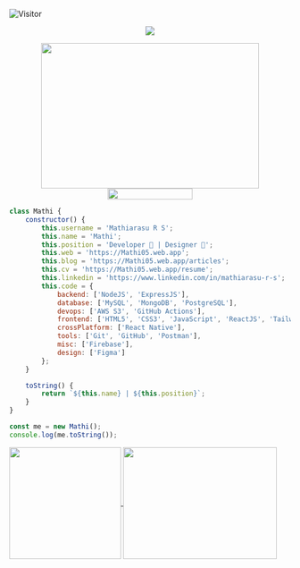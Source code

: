 
![Visitor](https://komarev.com/ghpvc/?username=Mathiarasu05&color=blue)

<!--💬GREETINGSTITLE / 🌐WEBSITE: https://github.com/denvercoder1/readme-typing-svg -->
<p align="center">
<img src="https://readme-typing-svg.herokuapp.com?font=Orbitron&size=40&color=%2324A500&height=67&duration=3000&center=true&lines=%F0%9F%85%B6%F0%9F%86%81%F0%9F%85%B4%F0%9F%85%B4%F0%9F%86%83%F0%9F%85%B8%F0%9F%85%BD%F0%9F%85%B6%F0%9F%86%82">



<!--🖼️-->
<p align="center">
<img src="https://media1.giphy.com/media/qgQUggAC3Pfv687qPC/giphy.gif" height="260" width="390">


<img src="https://i.imgur.com/dBaSKWF.gif" height="20" width="55%" align="center">

```javascript
class Mathi {
    constructor() {
        this.username = 'Mathiarasu R S';
        this.name = 'Mathi';
        this.position = 'Developer 🚀 | Designer 🎨';
        this.web = 'https://Mathi05.web.app';
        this.blog = 'https://Mathi05.web.app/articles';
        this.cv = 'https://Mathi05.web.app/resume';
        this.linkedin = 'https://www.linkedin.com/in/mathiarasu-r-s';
        this.code = {
            backend: ['NodeJS', 'ExpressJS'],
            database: ['MySQL', 'MongoDB', 'PostgreSQL'],
            devops: ['AWS S3', 'GitHub Actions'],
            frontend: ['HTML5', 'CSS3', 'JavaScript', 'ReactJS', 'Tailwind CSS', 'Next.js', 'TypeScript'],
            crossPlatform: ['React Native'],
            tools: ['Git', 'GitHub', 'Postman'],
            misc: ['Firebase'],
            design: ['Figma']
        };
    }

    toString() {
        return `${this.name} | ${this.position}`;
    }
}

const me = new Mathi();
console.log(me.toString());

```


<a href="https://Mathi.web.app/">
 <img height=200 align="center" src="https://github-readme-stats.vercel.app/api?username=Mathiarasu05&hide=prs&rank_icon=github&show_icons=true&theme=tokyonight" />
</a>
<a href="https://Mathi.web.app/">
<img height=200 width=275 align="center" src="https://github-readme-stats.vercel.app/api/top-langs/?username=Mathiarasu05&size_weight=0.7&count_weight=0.7&theme=dark#gh-dark-mode-only&exclude_repo=camps,Mathiarasu05.github.io,quadra,itsherotime&layout=compact&card_width=400" />
</a>
